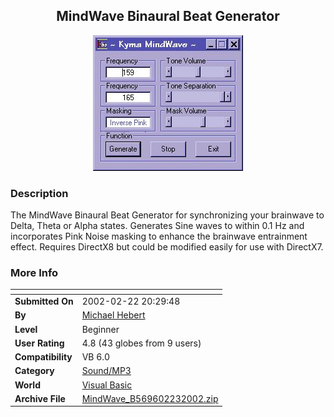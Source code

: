 ﻿<div align="center">

## MindWave Binaural Beat Generator

<img src="PIC2002223141518027.jpg">
</div>

### Description

The MindWave Binaural Beat Generator for synchronizing your brainwave to Delta, Theta or Alpha states. Generates Sine waves to within 0.1 Hz and incorporates Pink Noise masking to enhance the brainwave entrainment effect. Requires DirectX8 but could be modified easily for use with DirectX7.
 
### More Info
 


<span>             |<span>
---                |---
**Submitted On**   |2002-02-22 20:29:48
**By**             |[Michael Hebert](https://github.com/Planet-Source-Code/PSCIndex/blob/master/ByAuthor/michael-hebert.md)
**Level**          |Beginner
**User Rating**    |4.8 (43 globes from 9 users)
**Compatibility**  |VB 6\.0
**Category**       |[Sound/MP3](https://github.com/Planet-Source-Code/PSCIndex/blob/master/ByCategory/sound-mp3__1-45.md)
**World**          |[Visual Basic](https://github.com/Planet-Source-Code/PSCIndex/blob/master/ByWorld/visual-basic.md)
**Archive File**   |[MindWave\_B569602232002\.zip](https://github.com/Planet-Source-Code/michael-hebert-mindwave-binaural-beat-generator__1-32050/archive/master.zip)








